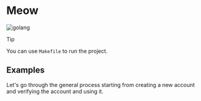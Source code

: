 # Meow

![golang](https://github.com/AliiAhmadi/Meow/assets/107758775/28b90dae-bc10-4376-ba30-938982142b72)

> [!TIP]
> You can use `Makefile` to run the project.

## Examples

Let's go through the general process starting from creating a new account and verifying the account and using it.
